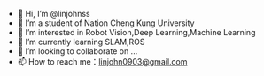 - 👋 Hi, I’m @linjohnss
- 🏫 I’m a student of Nation Cheng Kung University
- 👀 I’m interested in Robot Vision,Deep Learning,Machine Learning
- 🌱 I’m currently learning SLAM,ROS
- 💞️ I’m looking to collaborate on ...
- 📫 How to reach me：linjohn0903@gmail.com

<!---
linjohnss/linjohnss is a ✨ special ✨ repository because its `README.md` (this file) appears on your GitHub profile.
You can click the Preview link to take a look at your changes.
--->
